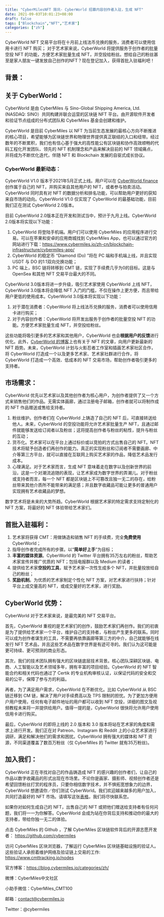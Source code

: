 ```yaml
---
title: "CyberMilesNFT 简讯- CyberWorld 招募内容创作者入驻，生成 NFT"
date: 2021-09-03T10:01:23+08:00
draft: false
tags: ["Blockchain","NFT","艺术家"]
categories: ["zh"]
---
```

CyberWorld NFT 交易平台将在十月前上线法币兑换的服务，消费者可以使用信用卡进行 NFT 购买； 对于艺术家来说，CyberWorld 将提供服务于创作者的批量空投 NFT 的功能，方便艺术家批量生成 NFT，并空投给粉丝。想给自己的粉丝甚至是家人朋友一键发放自己创作的NFT？现在登记加入，获得首批入驻福利吧！

## 背景：

## 关于 CyberWorld：

CyberWorld 是由 CyberMiles 与 Sino-Global Shipping America, Ltd.(NASDAQ: SINO）共同构建并联合运营的区块链 NFT 平台。由开源软件开发者和验证节点组成的分布式团队和 CyberMiles 基金会创建和维护。

CyberWorld 是目前 CyberMiles 以 NFT 为当前生态发展的最核心方向不断推进的核心项目，希望能够为区块链世界和物理世界提供真正联结的入口和纽带。经过数年的不断累积，我们也有信心基于强大的高性能公有区块链和协作高效顺畅的代码工程化开发团队、领先的 NFT 机制理念和产品来解决目前的 NFT 领域痛点，并将成为不断优化迭代，伴随 NFT 和 Blockchain 发展的自驱式成长协议。

### CyberWorld 最新动态：

CyberWorld V1.0 版本于2021年5月正式上线。用户可以在 [CyberWorld.finance](https://www.cyberworld.finance/#/) 创作属于自己的 NFT，并购买来自其他用户的 NFT，或者参与拍卖活动。 CyberWorld 同时具有对 NFT 的数据分析和排名功能，可以帮助用户更好的获知来自市场的动向。CyberWorld V1.0 仅实现了 CyberWorld 的最基础功能，目前我们正在测试 CyberWorld 2.0版本。

目前 CyberWorld 2.0版本正在开发和测试当中，预计于九月上线。CyberWorld 2.0版本将实现以下功能：

1. CyberWorld 将登陆手机端。用户们可以使用 CyberMiles 的应用程序进行交易。可以在苹果和安卓的应用商城找到 CyberMiles App，也可以通过官方的网站进行下载：https://www.cybermiles.io/zh-cn/blockchain-infrastructure/cybermiles-app/ 
2. CyberWorld 的稳定币 “Diamond (Do) ”将在 PC 端和手机端上线，并且实现 USDT 与 DO 的1:1双向兑换功能；
3. PC 端上，BSC 链将转移到 CMT 链，实现了手续费几乎为0的目标。这是与 OpenSea 和其他 NFT 交易平台最大的不同。

CyberWorld 3.0版本将进一步升级，吸引艺术家使用 CyberWorld 上线 NFT，CyberWorld 3.0版本将会降低 NFT 入门的门槛，不仅在操作上更方便，而且带给用户更低的使用成本。CyberWorld 3.0版本将实现以下功能：

1. 对于潜在消费者：CyberWorld 将上线法币兑换的服务，消费者可以使用信用卡进行购买；
2. 对于内容创作者：CyberWorld 将开发出服务于创作者的批量空投 NFT 的功能。方便艺术家批量生成 NFT，并空投给粉丝。

这些功能将吸引更多的艺术家和其他用户，CyberWorld 也会**根据用户的反馈**进行优化。此外，[CyberWorld 的博客](https://blog.cybermiles.io/categories/zh/)上也有关于 NFT 的文章，向用户更新最新的 NFT 趋势。未来，CyberWorld 计划与火影忍者工作室和插画艺术家社区合作，将 CyberWorld 打造成一个以及更多艺术家、艺术家社群进行合作，将 CyberWorld 打造成一个高效、低成本的 NFT 交易市场，帮助创作者吸引更多的支持者。

## 市场需求：

CyberWorld 优先以艺术家以及其他创作者为核心用户，为创作者提供了又一个方式来销售他们的作品。无需实体画廊，通过注册电子邮箱，创作者就可以将制作成的 NFT 作品赠送或售给支持者。

1. 粉丝维护。创作者们在 CyberWorld 上铸造了自己的 NFT 后，可直接转送给他人。未来，CyberWorld 的空投功能将允许艺术家批量生产 NFT，且通过邮件就能够发送给订阅者以及粉丝；这将提高创作者与粉丝的粘性，提升与粉丝的互动；
2. 货币化。艺术家可以在平台上通过标价或以竞拍的方式出售自己的 NFT。NFT 技术将赋予创造者们再创作的能力。真正的实现粉丝和订阅者不需要画廊、中介等第三方平台，就可以直接在互联网上购买艺术家的作品，降低艺术品发行成本。
3. 心理满足。对于艺术家而言，生成 NFT 意味着走在数字以及创新世界的前沿，这是一个对潮流追随的表现，让艺术家成为数字世界的弄潮儿。对于粉丝或支持者而言，每一个 NFT 都是区块链上不可篡改且独一无二的存在，给粉丝带来其他介质所不能带来的满足感；并且数字收藏品可能让更多的普通用户实现拥有艺术收藏品的梦想。

数字艺术将是未来的大势所趋。CyberWorld 根据艺术家的特定需求支持定制化的 NFT 方案，将最好的 NFT 体验带给艺术家们。

## 首批入驻福利：

1. 艺术家将获得 CMT：用做铸造和销售 NFT 的手续费，完全**免费使用** CyberWorld；
2. 指导创作者完成所有的步骤。以“**简单好上手**”为目标；
3. **丰富的媒体资源**。CyberWorld 的 Twitter 平台拥有35万左右的粉丝，帮助艺术家宣传并推广优质的 NFT；包括电报群以及 Medium 的读者；
4. 提供给艺术家**空投的工具**，赋予艺术家一次性生成多个 NFT，并批量投放给自己的粉丝；
5. **奖励机制**。为优质的艺术家制定个性化 NFT 方案，对艺术家进行扶持；针对平台上成交量高的 NFT，或成交量好的艺术家，进行奖励。

## CyberWorld 优势：

CyberWorld 对于艺术家来说，是最完美的 NFT 交易平台。

首先，CyberWorld 重视的是艺术家们的创作，鼓励艺术家们再创作。我们的初衷是为了提供给艺术家一个平台，维护自己的支持者，与粉丝产生更多的联系。同时可以成为创作者谋生的工具，不需要再依靠画廊等第三方的中介，自己就能够在线发行 NFT 艺术品，并且这些艺术品在数字世界是有迹可寻的。我们认为这可能是更可持续、更可预测的商业形态。

其次，我们的技术团队拥有强大的区块链底层技术背景。核心团队深耕区块链、电商、人工智能以及艺术领域多年，拥有丰富的项目经验。CyberWorld 的 NFT 智能合约和相关代码也通过了 Certik 的专业机构审核认证，以保证代码的安全和交易的公平，保障了参与方的利益。

再者，为了满足用户需求，CyberWorld 在不断优化。比如 CyberWorld 从 BSC 链迁移到 CM 链，解决了用户对手续费高以及 TPS 限制的担忧。为了更加方便用户用户使用，任何有电子邮件地址的用户都可以收到 NFT 空投，详细的图文及视频教程未来将一并提供给用户。值得一提的是，CyberWorld 很快将允许用户使用信用卡进行购买。

最后，CyberWorld 的即将上线的 2.0 版本和 3.0 版本将站在艺术家的角度和需求上进行开发。我们正在对 Patreon、Instagram 和 Reddit 上的小众艺术家进行调研，满足和解决他们的需求和困扰。CyberWorld 拥有强大的媒体和 NFT 资源，不同渠道覆盖了数百万粉丝（仅 CyberMiles 的 Twitter 就有35万粉丝)。

## 加入我们：

CyberWorld 正在寻找对自己的作品铸造成 NFT 的感兴趣的创作者们，让自己的作品以数字收藏品的形式出现在市场里。不论你是画家、摄影师、视频创作者还是希望回馈粉丝打赏的程序员，只要你相信数字技术，并不惧拓宽想象力的边界，CyberWorld 想邀请你／你们测试 CyberWorld。我们欢迎越来越多的用户加入，共同打造最好的 NFT 市场。请填写这张[表格](https://forms.gle/5TSsuHDYwKMazk4JA)，我们将尽快联系您。

如果你对如何生成自己的 NFT，出售自己的 NFT 或把他们赠送给支持者有任何问题，我们将一一为你解答。CyberWorld 会成为站在你背后支持和推动你的最大的支持者，带给你独一无二的体验。

点击 CyberMiles 的 Github ，了解 CyberMiles 区块链软件背后的开源志愿开发者： https://github.com/cybermiles
 
访问 CyberMiles 区块浏览器，了解运行 CyberMiles 区块链基础设施的验证人。这些验证人承担着维护网络及验证链上交易的工作: https://www.cmttracking.io/nodes

官方博客：https://blog.cybermiles.io/categories/zh/

微博：CyberMiles中文社区

小助手微信：CyberMiles_CMT100

邮箱：contact@cybermiles.io

Twitter：@cybermiles
